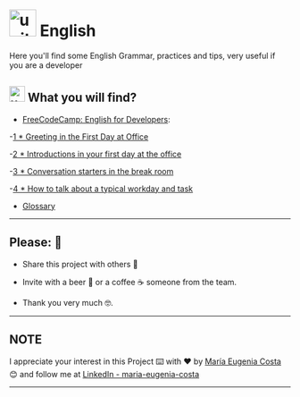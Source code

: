 # <img width="48" height="48" src="https://img.icons8.com/emoji/48/united-kingdom-emoji.png" alt="united-kingdom-emoji"/> English


Here you'll find some English Grammar, practices and tips, very useful if you are a developer


## <img width="28" height="28" src="https://img.icons8.com/emoji/28/united-kingdom-emoji.png" alt="united-kingdom-emoji"/> What you will find?

- [FreeCodeCamp: English for Developers](https://github.com/eugenia1984/english/tree/main/free_code_camp_english):

-[1 * Greeting in the First Day at Office](https://github.com/eugenia1984/english/blob/main/free_code_camp_english/01_greeting_in_the_first_day_at_office.md) 

-[2 * Introductions in your first day at the office](https://github.com/eugenia1984/english/blob/main/free_code_camp_english/02_first_day_at_office.md) 

-[3 * Conversation starters in the break room](https://github.com/eugenia1984/english/blob/main/free_code_camp_english/03_conversation_started_in_the_break_room.md) 

-[4 * How to talk about a typical workday and task](https://github.com/eugenia1984/english/blob/main/free_code_camp_english/04_how_to_talk_about_a_typical_workday_and_task.md)

- [Glossary](https://github.com/eugenia1984/english/tree/main/glossary.md)

---

## Please: 🎁

* Share this project with others 📢

* Invite with a beer 🍺 or a coffee ☕ someone from the team. 

* Thank you very much 🤓.

---

## NOTE

I appreciate your interest in this Project ⌨️ with ❤️ by [María Eugenia Costa](https://github.com/eugenia1984) 😊 and follow me at [LinkedIn - maria-eugenia-costa](https://www.linkedin.com/in/maria-eugenia-costa/)

---
